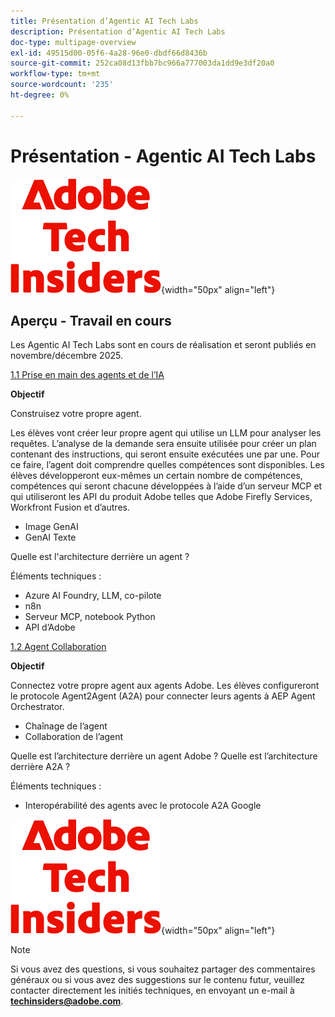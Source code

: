 ```yaml
---
title: Présentation d’Agentic AI Tech Labs
description: Présentation d’Agentic AI Tech Labs
doc-type: multipage-overview
exl-id: 49515d00-05f6-4a28-96e0-dbdf66d8436b
source-git-commit: 252ca08d13fbb7bc966a777003da1dd9e3df20a0
workflow-type: tm+mt
source-wordcount: '235'
ht-degree: 0%

---
```


# Présentation - Agentic AI Tech Labs

![Insiders de la technologie &#x200B;](./assets/images/techinsiders.png){width="50px" align="left"}

## Aperçu - Travail en cours

Les Agentic AI Tech Labs sont en cours de réalisation et seront publiés en novembre/décembre 2025.

[1.1 Prise en main des agents et de l’IA](./modules/agentic-ai/module1.1/agenticai.md)

**Objectif**

Construisez votre propre agent.

Les élèves vont créer leur propre agent qui utilise un LLM pour analyser les requêtes. L’analyse de la demande sera ensuite utilisée pour créer un plan contenant des instructions, qui seront ensuite exécutées une par une. Pour ce faire, l’agent doit comprendre quelles compétences sont disponibles. Les élèves développeront eux-mêmes un certain nombre de compétences, compétences qui seront chacune développées à l’aide d’un serveur MCP et qui utiliseront les API du produit Adobe telles que Adobe Firefly Services, Workfront Fusion et d’autres.

- Image GenAI
- GenAI Texte

Quelle est l&#39;architecture derrière un agent ?

Éléments techniques :

- Azure AI Foundry, LLM, co-pilote
- n8n
- Serveur MCP, notebook Python
- API d’Adobe

[1.2 Agent Collaboration](./modules/agentic-ai/module1.2/agentcollaboration.md)

**Objectif**

Connectez votre propre agent aux agents Adobe. Les élèves configureront le protocole Agent2Agent (A2A) pour connecter leurs agents à AEP Agent Orchestrator.

- Chaînage de l’agent
- Collaboration de l’agent

Quelle est l’architecture derrière un agent Adobe ?
Quelle est l’architecture derrière A2A ?

Éléments techniques :

- Interopérabilité des agents avec le protocole A2A Google

![Insiders de la technologie &#x200B;](./assets/images/techinsiders.png){width="50px" align="left"}

>[!NOTE]
>
>Si vous avez des questions, si vous souhaitez partager des commentaires généraux ou si vous avez des suggestions sur le contenu futur, veuillez contacter directement les initiés techniques, en envoyant un e-mail à **techinsiders@adobe.com**.
